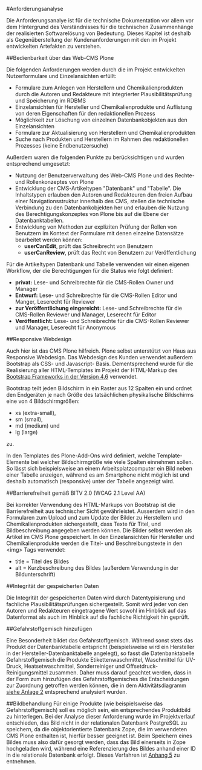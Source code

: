 #Anforderungsanalyse

Die Anforderungsanalye ist für die technische Dokumentation vor allem vor dem Hintergrund 
des Verständnisses für die technischen Zusammenhänge der realisierten Softwarelösung von Bedeutung. 
Dieses Kapitel ist deshalb als Gegenüberstellung der Kundenanforderungen mit den im Projekt entwickelten 
Artefakten zu verstehen.

##Bedienbarkeit über das Web-CMS Plone

Die folgenden Anforderungen werden durch die im Projekt entwickelten 
Nutzerformulare und Einzelansichten erfüllt:

- Formulare zum Anlegen von Herstellern und Chemikalienprodukten durch die Autoren 
  und Redakteure mit integrierter Plausibilitätsprüfung und Speicherung im RDBMS
- Einzelansichten für Hersteller und Chemikalienprodukte und Auflistung von deren 
  Eigenschaften für den redaktionellen Prozess
- Möglichkeit zur Löschung von einzelnen Datenbankobjekten aus den Einzelansichten
- Formulare zur Aktualisierung von Herstellern und Chemikalienprodukten 
- Suche nach Produkten und Herstellern im Rahmen des redaktionellen Prozesses (keine 
  Endbenutzersuche)

Außerdem waren die folgenden Punkte zu berücksichtigen und wurden 
entsprechend umgesetzt:

- Nutzung der Benutzerverwaltung des Web-CMS Plone und des Rechte- und Rollenkonzeptes 
  von Plone
- Entwicklung der CMS-Artikeltypen "Datenbank" und "Tabelle". Die Inhaltstypen erlauben
  den Autoren und Redakteuren den freien Aufbau einer Navigationsstruktur innerhalb des CMS,
  stellen die technische Verbindung zu den Datenbankobjekten her und erlauben die Nutzung
  des Berechtigungskonzeptes von Plone bis auf die Ebene der Datenbanktabellen.
- Entwicklung von Methoden zur expliziten Prüfung der Rollen von Benutzern im Kontext der
  Formulare mit denen einzelne Datensätze bearbeitet werden können:
  - **userCanEdit**, prüft das Schreibrecht von Benutzern
  - **userCanReview**, prüft das Recht von Benutzern zur Veröffentlichung

Für die Artikeltypen Datenbank und Tabelle verwenden wir einen eigenen Workflow, der die
Berechtigungen für die Status wie folgt definiert:

- **privat:** Lese- und Schreibrechte für die CMS-Rollen Owner und Manager
- **Entwurf:** Lese- und Schreibrechte für die CMS-Rollen Editor und Manger, Leserecht für
  Reviewer
- **zur Veröffentlichung eingereicht:** Lese- und Schreibrechte für die CMS-Rollen Reviewer
  und Manager, Leserecht für Editor
- **Veröffentlicht:** Lese- und Schreibrechte für die CMS-Rollen Reviewer und Manager,
  Leserecht für Anonymous

##Responsive Webdesign

Auch hier ist das CMS Plone hilfreich. Plone selbst unterstützt von Haus aus Responsive 
Webdesign. Das Webdesign des Kunden verwendet außerdem Bootstrap als CSS- und Javascript-
Basis. Dementsprechend wurde für die Realisierung aller HTML-Templates im Projekt der 
HTML-Markup des [Bootstrap Frameworks in der Version 4.6](https://getbootstrap.com/docs/4.6/getting-started/introduction/) 
verwendet.

Bootstrap teilt jeden Bildschirm in ein Raster aus 12 Spalten ein und ordnet den Endgeräten
je nach Größe des tatsächlichen physikalische Bildschirms eine von 4 Bildschirmgrößen: 

- xs (extra-small), 
- sm (small), 
- md (medium) und 
- lg (large) 

zu. 

In den Templates des Plone-Add-Ons wird definiert, welche Template-Elemente bei welcher 
Bildschirmgröße wie viele Spalten einnehmen sollen. So lässt sich beispielsweise an einem
Arbeitsplatzcomputer ein Bild neben einer Tabelle anzeigen, während es am Smartphone 
nicht möglich ist und deshalb automatisch (responsive) unter der Tabelle angezeigt wird.

##Barrierefreiheit gemäß BITV 2.0 (WCAG 2.1 Level AA)

Bei korrekter Verwendung des HTML-Markups von Bootstrap ist die Barrierefreiheit aus
technischer Sicht gewährleistet. Ausserdem wird in den Formularen zum Upload und zum Update
der Bilder zu Herstellern und Chemikalienprodukten sichergestellt, dass Texte für Titel,
und Bildbeschreibung angegeben werden können. Die Bilder selbst werden als Artikel im CMS
Plone gespeichert. In den Einzelansichten für Hersteller und Chemikalienprodukte werden die
Titel- und Beschreibungstexte in den \<img> Tags verwendet:

- title = Titel des Bildes
- alt = Kurzbeschreibung des Bildes (außerdem Verwendung in der Bildunterschrift)
 
##Integrität der gespeicherten Daten

Die Integrität der gespeicherten Daten wird durch Datentypisierung und fachliche 
Plausibilitätsprüfungen sichergestellt. Somit wird jeder von den Autoren und Redakteuren
eingetragene Wert sowohl im Hinblick auf das Datenformat als auch im Hinblick auf die
fachliche Richtigkeit hin geprüft. 

##Gefahrstoffgemisch hinzufügen

Eine Besonderheit bildet das Gefahrstoffgemisch. Während sonst stets das Produkt der Datenbanktabelle entspricht (beispielsweise wird ein Hersteller in der Hersteller-Datenbanktabelle angelegt), so fasst die Datenbanktabelle Gefahrstoffgemisch die Produkte Etikettenwaschmittel, Waschmittel für UV-Druck, Heatsetwaschmittel, Sonderreiniger und Offsetdruck-Reinigungsmittel zusammen. Daher muss darauf geachtet werden, dass in der Form zum hinzufügen des Gefahrstoffgemisches die Entscheidungen zur Zuordnung getroffen werden können, die in dem Aktivitätsdiagramm [siehe Anlage 2](anhang2.md) entsprechend analysiert wurden.

##Bildbehandlung
Für einige Produkte (wie beispielsweise das Gefahrstoffgemisch) soll es möglich sein, ein entsprechendes Produktbild zu hinterlegen.
Bei der Analyse dieser Anforderung wurde im Projektverlauf entschieden, das Bild nicht in der relationalen Datenbank PostgreSQL zu speichern, da die objektorientierte Datenbank Zope, die im verwendeten CMS Plone enthalten ist, hierfür besser geeignet ist. Beim Speichern eines Bildes muss also dafür gesorgt werden, dass das Bild einerseits in Zope hochgeladen wird, während eine Referenzierung des Bildes anhand einer ID in die relationale Datenbank erfolgt. Dieses Verfahren ist [Anhang 5](anhang5.md) zu entnehmen.
